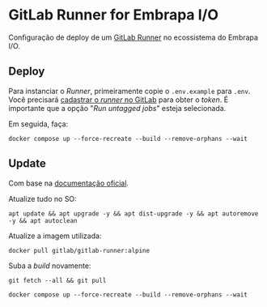# GitLab Runner for Embrapa I/O

Configuração de deploy de um [GitLab Runner](https://docs.gitlab.com/runner/install/) no ecossistema do Embrapa I/O.

## Deploy

Para instanciar o _Runner_, primeiramente copie o `.env.example` para `.env`. Você precisará [cadastrar o _runner_ no GitLab](https://git.embrapa.io/admin/runners) para obter o _token_. É importante que a opção "_Run untagged jobs_" esteja selecionada.

Em seguida, faça:

```
docker compose up --force-recreate --build --remove-orphans --wait
```

## Update

Com base na [documentação oficial](https://docs.gitlab.com/runner/install/docker/#upgrade-runner-version).

Atualize tudo no SO:

```
apt update && apt upgrade -y && apt dist-upgrade -y && apt autoremove -y && apt autoclean
```

Atualize a imagem utilizada:

```
docker pull gitlab/gitlab-runner:alpine
```

Suba a _build_ novamente:

```
git fetch --all && git pull

docker compose up --force-recreate --build --remove-orphans --wait
```
